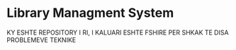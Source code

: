 # Library Managment System

KY ESHTE REPOSITORY I RI, I KALUARI ESHTE FSHIRE PER SHKAK TE DISA PROBLEMEVE TEKNIKE

